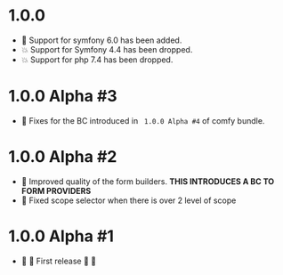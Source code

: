 # 1.0.0

- :star2: Support for symfony 6.0 has been added.
- :collision: Support for Symfony 4.4 has been dropped.
- :collision: Support for php 7.4 has been dropped.

# 1.0.0 Alpha #3
- :wrench: Fixes for the BC introduced in ` 1.0.0 Alpha #4` of comfy bundle.

# 1.0.0 Alpha #2
- :star2: Improved quality of the form builders. **THIS INTRODUCES A BC TO FORM PROVIDERS**
- :wrench: Fixed scope selector when there is over 2 level of scope

# 1.0.0 Alpha #1
- :confetti_ball: :tada: First release :tada: :confetti_ball: